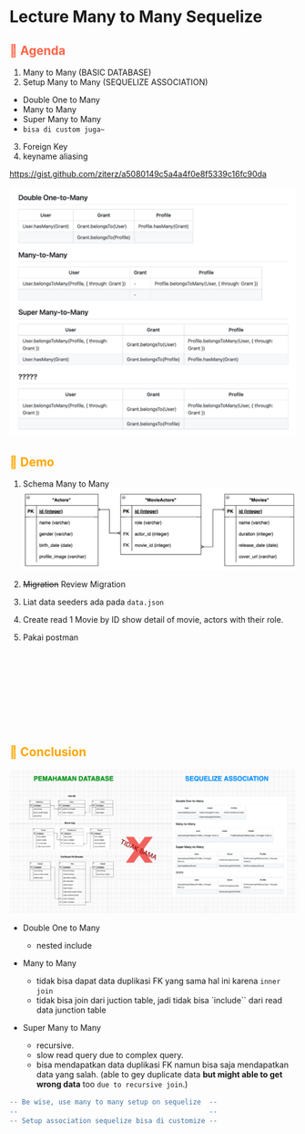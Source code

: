 # Lecture Many to Many Sequelize

<h2 style="color:tomato">🦊 Agenda</h2>

1. Many to Many (BASIC DATABASE)
2. Setup Many to Many (SEQUELIZE ASSOCIATION)

- Double One to Many
- Many to Many
- Super Many to Many
- `bisa di custom juga~`

3. Foreign Key
4. keyname aliasing

https://gist.github.com/ziterz/a5080149c5a4a4f0e8f5339c16fc90da

![gist](./gist.png)

<h2 style="color:orange">🦊 Demo</h2>

1. Schema Many to Many
   ![schema](./Schema.png)

2. ~~Migration~~ Review Migration
3. Liat data seeders ada pada `data.json`
4. Create read 1 Movie by ID show detail of movie, actors with their role.
5. Pakai postman

<br></br>
<br></br>
<br></br>
<br></br>

<h2 style="color:orange">🦊 Conclusion</h2>

![](./conclusion.png)

- Double One to Many

  - nested include

- Many to Many

  - tidak bisa dapat data duplikasi FK yang sama hal ini karena `inner join`
  - tidak bisa join dari juction table, jadi tidak bisa `include`` dari read data junction table

- Super Many to Many
  - recursive.
  - slow read query due to complex query.
  - bisa mendapatkan data duplikasi FK namun bisa saja mendapatkan data yang salah. (able to gey duplicate data **but might able to get wrong data** too `due to recursive join`.)

```diff
-- Be wise, use many to many setup on sequelize  --
--                                               --
-- Setup association sequelize bisa di customize --
```
